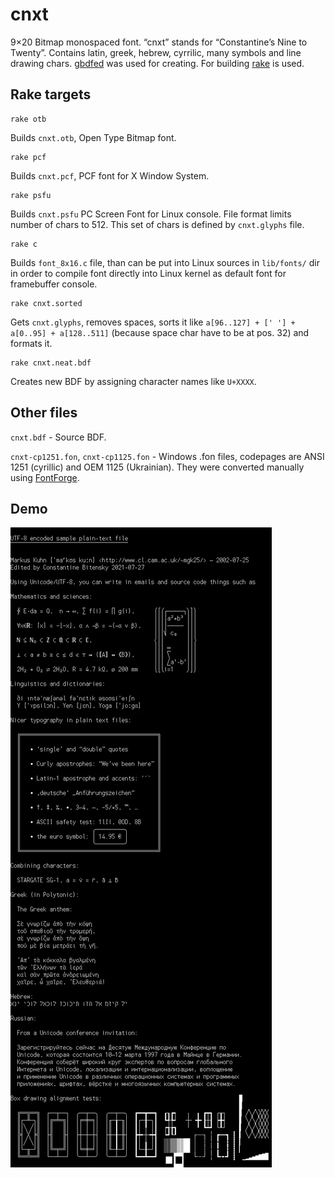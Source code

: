 # cnxt

9×20 Bitmap monospaced font. “cnxt” stands for “Constantine’s Nine to Twenty”. Contains latin, greek, hebrew, cyrrilic, many symbols and line drawing chars. [gbdfed](http://sofia.nmsu.edu/~mleisher/Software/gbdfed/) was used for creating. For building [rake](https://github.com/ruby/rake) is used. 

## Rake targets

```
rake otb
```
Builds `cnxt.otb`, Open Type Bitmap font. 

```
rake pcf
```
Builds `cnxt.pcf`, PCF font for X Window System. 

```
rake psfu
```
Builds `cnxt.psfu` PC Screen Font for Linux console. File format limits number of chars to 512. This set of chars is defined by `cnxt.glyphs` file.

```
rake c
```
Builds `font_8x16.c` file, than can be put into Linux sources in `lib/fonts/` dir in order to compile font directly into Linux kernel as default font for framebuffer console.

```
rake cnxt.sorted
```
Gets `cnxt.glyphs`, removes spaces, sorts it like `a[96..127] + [' '] + a[0..95] + a[128..511]` (because space char have to be at pos. 32) and formats it.  


```
rake cnxt.neat.bdf
```
Creates new BDF by assigning character names like `U+XXXX`.

## Other files

`cnxt.bdf` - Source BDF.

`cnxt-cp1251.fon`, `cnxt-cp1125.fon` - Windows .fon files, codepages are ANSI 1251 (cyrillic) and OEM 1125 (Ukrainian). They were converted manually using [FontForge](https://fontforge.org/).

## Demo
    
![](https://github.com/cbitensky/cnxt/blob/main/cnxt-UTF-8-demo.webp)
